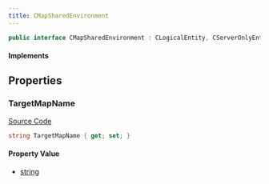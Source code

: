 ```yaml
---
title: CMapSharedEnvironment
---
```


```csharp
public interface CMapSharedEnvironment : CLogicalEntity, CServerOnlyEntity, CBaseEntity, CEntityInstance, ISchemaClass<CEntityInstance>, ISchemaClass<CBaseEntity>, ISchemaClass<CServerOnlyEntity>, ISchemaClass<CLogicalEntity>, ISchemaClass<CMapSharedEnvironment>, ISchemaField, ISchemaClass, INativeHandle
```

#### Implements

## Properties

### TargetMapName

[Source Code](https://github.com/swiftly-solution/swiftlys2/blob/main/managed/src/SwiftlyS2.Generated/Schemas/Interfaces/CMapSharedEnvironment.cs#L17)

```csharp
string TargetMapName { get; set; }
```

#### Property Value

- [string](https://learn.microsoft.com/dotnet/api/system.string)

